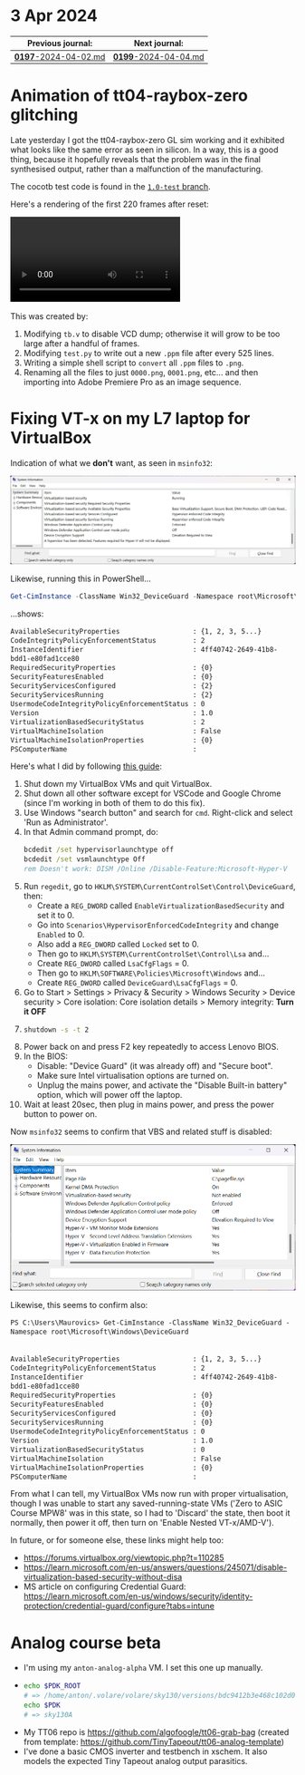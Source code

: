 # 3 Apr 2024

| Previous journal: | Next journal: |
|-|-|
| [**0197**-2024-04-02.md](./0197-2024-04-02.md) | [**0199**-2024-04-04.md](./0199-2024-04-04.md) |

# Animation of tt04-raybox-zero glitching

Late yesterday I got the tt04-raybox-zero GL sim working and it exhibited what looks like the same error as seen in silicon. In a way, this is a good thing, because it hopefully reveals that the problem was in the final synthesised output, rather than a malfunction of the manufacturing.

The cocotb test code is found in the [`1.0-test` branch](https://github.com/algofoogle/tt04-raybox-zero/tree/1.0-test/src/test).

Here's a rendering of the first 220 frames after reset:

<video controls src="rbz10-test-gl.mp4" title="Title"></video>

This was created by:
1.  Modifying `tb.v` to disable VCD dump; otherwise it will grow to be too large after a handful of frames.
2.  Modifying `test.py` to write out a new `.ppm` file after every 525 lines.
3.  Writing a simple shell script to `convert` all `.ppm` files to `.png`.
4.  Renaming all the files to just `0000.png`, `0001.png`, etc... and then importing into Adobe Premiere Pro as an image sequence.

# Fixing VT-x on my L7 laptop for VirtualBox

Indication of what we **don't** want, as seen in `msinfo32`:

![Screenshot showing Virtualization-based security is running](i/0198-msinfo32.png)

Likewise, running this in PowerShell...

```powershell
Get-CimInstance -ClassName Win32_DeviceGuard -Namespace root\Microsoft\Windows\DeviceGuard
```

...shows:

```
AvailableSecurityProperties                  : {1, 2, 3, 5...}
CodeIntegrityPolicyEnforcementStatus         : 2
InstanceIdentifier                           : 4ff40742-2649-41b8-bdd1-e80fad1cce80
RequiredSecurityProperties                   : {0}
SecurityFeaturesEnabled                      : {0}
SecurityServicesConfigured                   : {2}
SecurityServicesRunning                      : {2}
UsermodeCodeIntegrityPolicyEnforcementStatus : 0
Version                                      : 1.0
VirtualizationBasedSecurityStatus            : 2
VirtualMachineIsolation                      : False
VirtualMachineIsolationProperties            : {0}
PSComputerName                               :
```

Here's what I did by following [this guide](https://forums.virtualbox.org/viewtopic.php?f=25&t=99390):

1.  Shut down my VirtualBox VMs and quit VirtualBox.
2.  Shut down all other software except for VSCode and Google Chrome (since I'm working in both of them to do this fix).
3.  Use Windows "search button" and search for `cmd`. Right-click and select 'Run as Administrator'.
4.  In that Admin command prompt, do:
    ```bat
    bcdedit /set hypervisorlaunchtype off
    bcdedit /set vsmlaunchtype Off
    rem Doesn't work: DISM /Online /Disable-Feature:Microsoft-Hyper-V
    ```
5.  Run `regedit`, go to `HKLM\SYSTEM\CurrentControlSet\Control\DeviceGuard`, then:
    *   Create a `REG_DWORD` called `EnableVirtualizationBasedSecurity` and set it to 0.
    *   Go into `Scenarios\HypervisorEnforcedCodeIntegrity` and change `Enabled` to 0.
    *   Also add a `REG_DWORD` called `Locked` set to 0.
    *   Then go to `HKLM\SYSTEM\CurrentControlSet\Control\Lsa` and...
    *   Create `REG_DWORD` called `LsaCfgFlags` = 0.
    *   Then go to `HKLM\SOFTWARE\Policies\Microsoft\Windows` and...
    *   Create `REG_DWORD` called `DeviceGuard\LsaCfgFlags` = 0.
6.  Go to Start > Settings > Privacy & Security > Windows Security > Device security > Core isolation: Core isolation details > Memory integrity: **Turn it OFF**
7.  ```bat
    shutdown -s -t 2
    ```
8.  Power back on and press F2 key repeatedly to access Lenovo BIOS.
9.  In the BIOS:
    *   Disable: "Device Guard" (it was already off) and "Secure boot".
    *   Make sure Intel virtualisation options are turned on.
    *   Unplug the mains power, and activate the "Disable Built-in battery" option, which will power off the laptop.
10. Wait at least 20sec, then plug in mains power, and press the power button to power on.

Now `msinfo32` seems to confirm that VBS and related stuff is disabled:

![msinfo32 shows VBS disabled](i/0198-vbs-disabled-msinfo32.png)

Likewise, this seems to confirm also:

```
PS C:\Users\Maurovics> Get-CimInstance -ClassName Win32_DeviceGuard -Namespace root\Microsoft\Windows\DeviceGuard


AvailableSecurityProperties                  : {1, 2, 3, 5...}
CodeIntegrityPolicyEnforcementStatus         : 2
InstanceIdentifier                           : 4ff40742-2649-41b8-bdd1-e80fad1cce80
RequiredSecurityProperties                   : {0}
SecurityFeaturesEnabled                      : {0}
SecurityServicesConfigured                   : {0}
SecurityServicesRunning                      : {0}
UsermodeCodeIntegrityPolicyEnforcementStatus : 0
Version                                      : 1.0
VirtualizationBasedSecurityStatus            : 0
VirtualMachineIsolation                      : False
VirtualMachineIsolationProperties            : {0}
PSComputerName                               :
```

From what I can tell, my VirtualBox VMs now run with proper virtualisation, though I was unable to start any saved-running-state VMs ('Zero to ASIC Course MPW8' was in this state, so I had to 'Discard' the state, then boot it normally, then power it off, then turn on 'Enable Nested VT-x/AMD-V').

In future, or for someone else, these links might help too:
*   https://forums.virtualbox.org/viewtopic.php?t=110285
*   https://learn.microsoft.com/en-us/answers/questions/245071/disable-virtualization-based-security-without-disa
*   MS article on configuring Credential Guard: https://learn.microsoft.com/en-us/windows/security/identity-protection/credential-guard/configure?tabs=intune

# Analog course beta

*   I'm using my `anton-analog-alpha` VM. I set this one up manually.
*   ```bash
    echo $PDK_ROOT	
    # => /home/anton/.volare/volare/sky130/versions/bdc9412b3e468c102d01b7cf6337be06ec6e9c9a
    echo $PDK	
    # => sky130A
    ```
*   My TT06 repo is https://github.com/algofoogle/tt06-grab-bag (created from template: https://github.com/TinyTapeout/tt06-analog-template)
*   I've done a basic CMOS inverter and testbench in xschem. It also models the expected Tiny Tapeout analog output parasitics.
